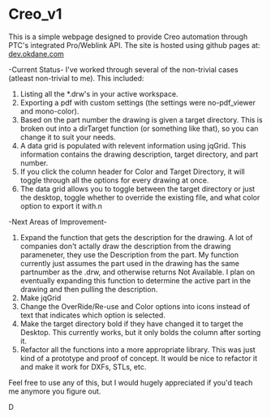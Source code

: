 Creo_v1
=======

This is a simple webpage designed to provide Creo automation through PTC's integrated Pro/Weblink API. 
The site is hosted using github pages at: [dev.okdane.com](http://www.dev.okdane.com)

-Current Status-
I've worked through several of the non-trivial cases (atleast non-trivial to me). This included:
1. Listing all the *.drw's in your active workspace.
2. Exporting a pdf with custom settings (the settings were no-pdf_viewer and mono-color).
3. Based on the part number the drawing is given a target directory. This is broken out into a dirTarget function (or something like that), so you can change it to suit your needs.
4. A data grid is populated with relevent information using jqGrid. This information contains the drawing description, target directory, and part number.
5. If you click the column header for Color and Target Directory, it will toggle through all the options for every drawing at once.
6. The data grid allows you to toggle between the target directory or just the desktop, toggle whether to override the existing file, and what color option to export it with.n

-Next Areas of Improvement-
1. Expand the function that gets the description for the drawing. A lot of companies don't actally draw the description from the drawing parameneter, they use the Description from the part. My function currently just assumes the part used in the drawing has the same partnumber as the .drw, and otherwise returns Not Available. I plan on eventually expanding this function to determine the active part in the drawing and then pulling the description.
2. Make jqGrid 
3. Change the OverRide/Re-use and Color options into icons instead of text that indicates which option is selected.
4. Make the target directory bold if they have changed it to target the Desktop. This currently works, but it only bolds the column after sorting it.
5. Refactor all the functions into a more appropriate library. This was just kind of a prototype and proof of concept. It would be nice to refactor it and make it work for DXFs, STLs, etc.

Feel free to use any of this, but I would hugely appreciated if you'd teach me anymore you figure out.

D
